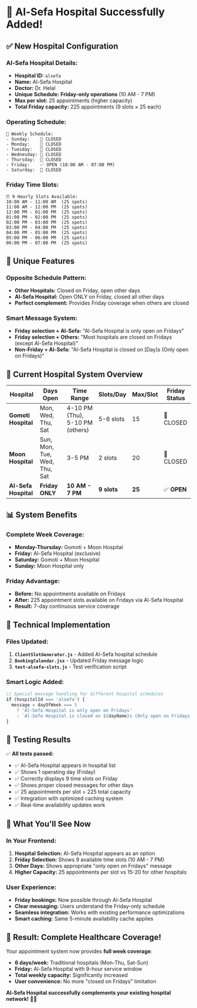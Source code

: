 # 🏥 **Al-Sefa Hospital Successfully Added!**

## ✅ **New Hospital Configuration**

### **Al-Sefa Hospital Details:**
- **Hospital ID:** `alsefa`
- **Name:** Al-Sefa Hospital
- **Doctor:** Dr. Helal
- **Unique Schedule:** **Friday-only operations** (10 AM - 7 PM)
- **Max per slot:** 25 appointments (higher capacity)
- **Total Friday capacity:** 225 appointments (9 slots × 25 each)

### **Operating Schedule:**
```
📅 Weekly Schedule:
- Sunday:    🚫 CLOSED
- Monday:    🚫 CLOSED  
- Tuesday:   🚫 CLOSED
- Wednesday: 🚫 CLOSED
- Thursday:  🚫 CLOSED
- Friday:    ✅ OPEN (10:00 AM - 07:00 PM)
- Saturday:  🚫 CLOSED
```

### **Friday Time Slots:**
```
⏰ 9 Hourly Slots Available:
10:00 AM - 11:00 AM  (25 spots)
11:00 AM - 12:00 PM  (25 spots)
12:00 PM - 01:00 PM  (25 spots)
01:00 PM - 02:00 PM  (25 spots)
02:00 PM - 03:00 PM  (25 spots)
03:00 PM - 04:00 PM  (25 spots)
04:00 PM - 05:00 PM  (25 spots)
05:00 PM - 06:00 PM  (25 spots)
06:00 PM - 07:00 PM  (25 spots)
```

## 🎯 **Unique Features**

### **Opposite Schedule Pattern:**
- **Other Hospitals:** Closed on Friday, open other days
- **Al-Sefa Hospital:** Open ONLY on Friday, closed all other days
- **Perfect complement:** Provides Friday coverage when others are closed

### **Smart Message System:**
- **Friday selection + Al-Sefa:** "Al-Sefa Hospital is only open on Fridays"
- **Friday selection + Others:** "Most hospitals are closed on Fridays (except Al-Sefa Hospital)"
- **Non-Friday + Al-Sefa:** "Al-Sefa Hospital is closed on [Day]s (Only open on Fridays)"

## 🚀 **Current Hospital System Overview**

| **Hospital** | **Days Open** | **Time Range** | **Slots/Day** | **Max/Slot** | **Friday Status** |
|-------------|---------------|----------------|---------------|--------------|-------------------|
| **Gomoti Hospital** | Mon, Wed, Thu, Sat | 4-10 PM (Thu), 5-10 PM (others) | 5-6 slots | 15 | 🚫 CLOSED |
| **Moon Hospital** | Sun, Mon, Tue, Wed, Thu, Sat | 3-5 PM | 2 slots | 20 | 🚫 CLOSED |
| **Al-Sefa Hospital** | **Friday ONLY** | **10 AM - 7 PM** | **9 slots** | **25** | ✅ **OPEN** |

## 📊 **System Benefits**

### **Complete Week Coverage:**
- **Monday-Thursday:** Gomoti + Moon Hospital
- **Friday:** Al-Sefa Hospital (exclusive)
- **Saturday:** Gomoti + Moon Hospital  
- **Sunday:** Moon Hospital only

### **Friday Advantage:**
- **Before:** No appointments available on Fridays
- **After:** 225 appointment slots available on Fridays via Al-Sefa Hospital
- **Result:** 7-day continuous service coverage

## 🔧 **Technical Implementation**

### **Files Updated:**
1. **`ClientSlotGenerator.js`** - Added Al-Sefa hospital schedule
2. **`BookingCalendar.jsx`** - Updated Friday message logic
3. **`test-alsefa-slots.js`** - Test verification script

### **Smart Logic Added:**
```javascript
// Special message handling for different hospital schedules
if (hospitalId === 'alsefa') {
  message = dayOfWeek === 5 
    ? 'Al-Sefa Hospital is only open on Fridays'
    : `Al-Sefa Hospital is closed on ${dayName}s (Only open on Fridays)`;
}
```

## 🧪 **Testing Results**

✅ **All tests passed:**
- ✅ Al-Sefa Hospital appears in hospital list
- ✅ Shows 1 operating day (Friday)
- ✅ Correctly displays 9 time slots on Friday
- ✅ Shows proper closed messages for other days
- ✅ 25 appointments per slot = 225 total capacity
- ✅ Integration with optimized caching system
- ✅ Real-time availability updates work

## 🎯 **What You'll See Now**

### **In Your Frontend:**
1. **Hospital Selection:** Al-Sefa Hospital appears as an option
2. **Friday Selection:** Shows 9 available time slots (10 AM - 7 PM)
3. **Other Days:** Shows appropriate "only open on Fridays" message
4. **Higher Capacity:** 25 appointments per slot vs 15-20 for other hospitals

### **User Experience:**
- **Friday bookings:** Now possible through Al-Sefa Hospital
- **Clear messaging:** Users understand the Friday-only schedule
- **Seamless integration:** Works with existing performance optimizations
- **Smart caching:** Same 5-minute availability cache applies

## 🎉 **Result: Complete Healthcare Coverage!**

Your appointment system now provides **full week coverage**:
- **6 days/week:** Traditional hospitals (Mon-Thu, Sat-Sun)
- **Friday:** Al-Sefa Hospital with 9-hour service window
- **Total weekly capacity:** Significantly increased
- **User convenience:** No more "closed on Fridays" limitation

**Al-Sefa Hospital successfully complements your existing hospital network!** 🚀✨
